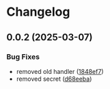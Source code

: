 # Changelog

## 0.0.2 (2025-03-07)


### Bug Fixes

* removed old handler ([1848ef7](https://github.com/MohammadBnei/ddg-search/commit/1848ef784c9017925a127b74e0f5f920e7d0eb63))
* removed secret ([d68eeba](https://github.com/MohammadBnei/ddg-search/commit/d68eeba9749bbf0045f44e0aeb9286e4d07a0143))
